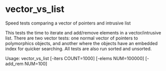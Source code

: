 # vector_vs_list
Speed tests comparing a vector of pointers and intrusive list

This tests the time to iterate and add/remove elements in a vector/intrusive list. There are two vector tests: one normal vector of pointers to polymorphics objects, and another where the objects have an embedded index for quicker searching. All tests are also run sorted and unsorted.

Usage: vector_vs_list [-iters COUNT=1000] [-elems NUM=100000] [-add_rem NUM=100]


